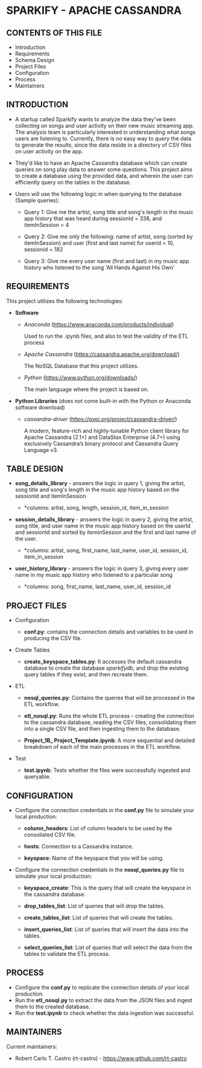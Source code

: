 # SPARKIFY - APACHE CASSANDRA

CONTENTS OF THIS FILE
---------------------

 * Introduction
 * Requirements
 * Schema Design
 * Project Files
 * Configuration
 * Process
 * Maintainers
 

INTRODUCTION
------------

 * A startup called Sparkify wants to analyze the data they've been collecting on songs and user activity on their new music streaming app. The analysis team is particularly interested in understanding what songs users are listening to. Currently, there is no easy way to query the data to generate the results, since the data reside in a directory of CSV files on user activity on the app.

 * They'd like to have an Apache Cassandra database which can create queries on song play data to answer some questions. This project aims to create a database using the provided data, and wherein the user can efficiently query on the tables in the database.

 * Users will use the following logic in when querying to the database (Sample queries):
 
     - Query 1: Give me the artist, song title and song's length in the music app history that was heard during sessionId = 338, and itemInSession = 4
     
     - Query 2: Give me only the following: name of artist, song (sorted by itemInSession) and user (first and last name) for userid = 10, sessionid = 182
     
     - Query 3: Give me every user name (first and last) in my music app history who listened to the song 'All Hands Against His Own'


REQUIREMENTS
------------

This project utilizes the following technologies:

 * **Software**
 
    - *Anaconda* (https://www.anaconda.com/products/individual)

      Used to run the .ipynb files, and also to test the validity of the ETL process 
 
   - *Apache Cassandra* (https://cassandra.apache.org/download/)

     The NoSQL Database that this project utilizes.
     
   - *Python* (https://www.python.org/downloads/)

     The main language where the project is based on.
 
 * **Python Libraries** (does not come built-in with the Python or Anaconda software download)
    
   - *cassandra-driver* (https://pypi.org/project/cassandra-driver/)

     A modern, feature-rich and highly-tunable Python client library for Apache Cassandra (2.1+) and DataStax Enterprise (4.7+) using exclusively Cassandra’s binary protocol and Cassandra Query Language v3.
 
 
TABLE DESIGN
-------------

 * **song_details_library** - answers the logic in query 1, giving the artist, song title and song's length in the music app history based on the sessionId and itemInSession
    
    - *columns: artist, song, length, session_id, item_in_session
       
 * **session_details_library** - answers the logic in query 2, giving the artist, song title, and user name in the music app history based on the userId and sessionId and sorted by iteminSession and the first and last name of the user.
    
    - *columns: artist, song, first_name, last_name, user_id, session_id, item_in_session
       
 * **user_history_library** - answers the logic in query 3, giving every user name in my music app history who listened to a particular song
 
    - *columns: song, first_name, last_name, user_id, session_id


PROJECT FILES
-------------

 * Configuration
 
    - **conf.py**: contains the connection details and variables to be used in producing the CSV file.
 
 * Create Tables
 
    - **create_keyspace_tables.py**: It accesses the default cassandra database to create the database *sparkifydb*, and drop the existing query tables if they exist, and then recreate them.
    
 * ETL
 
    - **nosql_queries.py**: Contains the queries that will be processed in the ETL workflow.
    
    - **etl_nosql.py**: Runs the whole ETL process - creating the connection to the cassandra database, reading the CSV files, consolidating them into a single CSV file, and then ingesting them to the database.
    
    - **Project_1B_ Project_Template.ipynb**: A more sequential and detailed breakdown of each of the main processes in the ETL workflow.

 * Test
 
    - **test.ipynb**: Tests whether the files were successfully ingested and queryable.

   
CONFIGURATION
-------------
 
 * Configure the connection credentials in the **conf.py** file to simulate your local production:

    - **column_headers**: List of column headers to be used by the consoliated CSV file.

    - **hosts**: Connection to a Cassandra instance.

    - **keyspace**: Name of the keyspace that you will be using.
    
 * Configure the connection credentials in the **nosql_queries.py** file to simulate your local production:

    - **keyspace_create**: This is the query that will create the keyspace in the cassandra database.

    - **drop_tables_list**: List of queries that will drop the tables.

    - **create_tables_list**: List of queries that will create the tables.
    
    - **insert_queries_list**: List of queries that will insert the data into the tables.
    
    - **select_queries_list**: List of queries that will select the data from the tables to validate the ETL process.
    

PROCESS
-------

 * Configure the **conf.py** to replicate the connection details of your local production.
 * Run the **etl_nosql.py** to extract the data from the JSON files and ingest them to the created database.
 * Run the **test.ipynb** to check whether the data ingestion was successful.


MAINTAINERS
-----------

Current maintainers:
 * Robert Carlo T. Castro (rt-castro) - https://www.github.com/rt-castro
